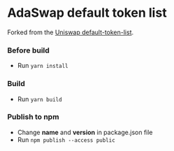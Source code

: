 # AdaSwap default token list

Forked from the [Uniswap default-token-list](https://github.com/Uniswap/default-token-list).


### Before build

* Run `yarn install`

### Build

* Run `yarn build`

### Publish to npm 
 * Change **name** and **version** in package.json file
 * Run `npm publish --access public`